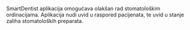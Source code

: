 SmartDentist aplikacija omogućava olakšan rad stomatološkim ordinacijama.
Aplikacija nudi uvid u raspored pacijenata, te uvid u stanje zaliha stomatoloških preparata.
